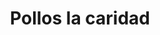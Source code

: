 ---
title: "Pollos la caridad"
url: /barcelona/pollos-la-caridad-av-pedro-maria-freites/
shop: Metzgerei
---